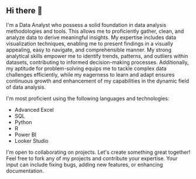 ## Hi there 👋

I'm a Data Analyst who possess a solid foundation in data analysis methodologies and tools. This allows me to proficiently gather, clean, and analyze data to derive meaningful insights. My expertise includes data visualization techniques, enabling me to present findings in a visually appealing, easy to navigate, and comprehensible manner. My strong analytical skills empower me to identify trends, patterns, and outliers within datasets, contributing to informed decision-making processes. Additionally, my aptitude for problem-solving equips me to tackle complex data challenges efficiently, while my eagerness to learn and adapt ensures continuous growth and enhancement of my capabilities in the dynamic field of data analysis.


I'm most proficient using the following languages and technologies:

  - Advanced Excel                            
  - SQL                                       
  - Python
  - R
  - Power BI
  - Looker Studio

I'm open to collaborating on projects. Let's create something great together! Feel free to fork any of my projects and contribute your expertise. Your input can include fixing bugs, adding new features, or enhancing documentation. 
